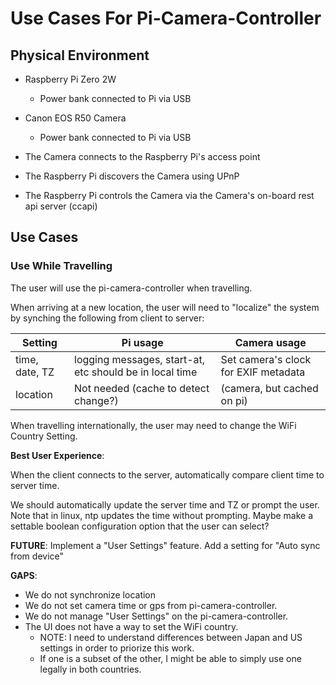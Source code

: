 # Use Cases For Pi-Camera-Controller

## Physical Environment

* Raspberry Pi Zero 2W
  * Power bank connected to Pi via USB
* Canon EOS R50 Camera
  * Power bank connected to Pi via USB

* The Camera connects to the Raspberry Pi's access point
* The Raspberry Pi discovers the Camera using UPnP
* The Raspberry Pi controls the Camera via the Camera's on-board rest api server (ccapi)

## Use Cases

### Use While Travelling
The user will use the pi-camera-controller when travelling.

When arriving at a new location, the user will need to "localize" the system by synching the following from client 
to server:

| Setting | Pi usage                                                | Camera usage                         |
|---|---------------------------------------------------------|--------------------------------------|
| time, date, TZ | logging messages, start-at, etc should be in local time | Set camera's clock for EXIF metadata |
| location | Not needed (cache to detect change?)                    | (camera, but cached on pi)           |

When travelling internationally, the user may need to change the WiFi Country Setting.

**Best User Experience**: 

When the client connects to the server, automatically compare client time to server time.

We should automatically update the server time and TZ or prompt the user. Note that in linux, ntp updates the time without prompting. Maybe make a settable boolean configuration option that the user can select?

**FUTURE**: Implement a "User Settings" feature. Add a setting for "Auto sync from device"

**GAPS**:
* We do not synchronize location
* We do not set camera time or gps from pi-camera-controller.
* We do not manage "User Settings" on the pi-camera-controller.
* The UI does not have a way to set the WiFi country. 
  * NOTE: I need to understand differences between Japan and US settings in order to priorize this work.
  * If one is a subset of the other, I might be able to simply use one legally in both countries.